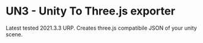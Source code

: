 # UN3 - Unity To Three.js exporter
 Latest tested 2021.3.3 URP. Creates three.js compatibile JSON of your unity scene. 
